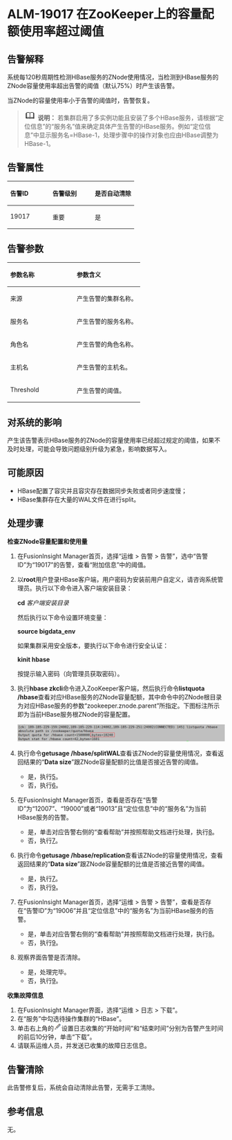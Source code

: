 # ALM-19017 在ZooKeeper上的容量配额使用率超过阈值<a name="ALM-19017"></a>

## 告警解释<a name="section49280276"></a>

系统每120秒周期性检测HBase服务的ZNode使用情况，当检测到HBase服务的ZNode容量使用率超出告警的阈值（默认75%）时产生该告警。

当ZNode的容量使用率小于告警的阈值时，告警恢复。

>![](public_sys-resources/icon-note.gif) **说明：** 
>若集群启用了多实例功能且安装了多个HBase服务，请根据“定位信息”的“服务名”值来确定具体产生告警的HBase服务。例如“定位信息”中显示服务名=HBase-1，处理步骤中的操作对象也应由HBase调整为HBase-1。

## 告警属性<a name="section40869308"></a>

<a name="table2694484"></a>
<table><thead align="left"><tr id="row57848198"><th class="cellrowborder" valign="top" width="33.33333333333333%" id="mcps1.1.4.1.1"><p id="p55192461"><a name="p55192461"></a><a name="p55192461"></a>告警ID</p>
</th>
<th class="cellrowborder" valign="top" width="33.33333333333333%" id="mcps1.1.4.1.2"><p id="p41404348"><a name="p41404348"></a><a name="p41404348"></a>告警级别</p>
</th>
<th class="cellrowborder" valign="top" width="33.33333333333333%" id="mcps1.1.4.1.3"><p id="p65417916"><a name="p65417916"></a><a name="p65417916"></a>是否自动清除</p>
</th>
</tr>
</thead>
<tbody><tr id="row64359861"><td class="cellrowborder" valign="top" width="33.33333333333333%" headers="mcps1.1.4.1.1 "><p id="p45766222"><a name="p45766222"></a><a name="p45766222"></a>19017</p>
</td>
<td class="cellrowborder" valign="top" width="33.33333333333333%" headers="mcps1.1.4.1.2 "><p id="p16076463"><a name="p16076463"></a><a name="p16076463"></a>重要</p>
</td>
<td class="cellrowborder" valign="top" width="33.33333333333333%" headers="mcps1.1.4.1.3 "><p id="p27125121"><a name="p27125121"></a><a name="p27125121"></a>是</p>
</td>
</tr>
</tbody>
</table>

## 告警参数<a name="section32279454"></a>

<a name="table49651179"></a>
<table><thead align="left"><tr id="row461818"><th class="cellrowborder" valign="top" width="50%" id="mcps1.1.3.1.1"><p id="p37407293"><a name="p37407293"></a><a name="p37407293"></a>参数名称</p>
</th>
<th class="cellrowborder" valign="top" width="50%" id="mcps1.1.3.1.2"><p id="p10091901"><a name="p10091901"></a><a name="p10091901"></a>参数含义</p>
</th>
</tr>
</thead>
<tbody><tr id="row1975212412175"><td class="cellrowborder" valign="top" width="50%" headers="mcps1.1.3.1.1 "><p id="p13858113752316"><a name="p13858113752316"></a><a name="p13858113752316"></a>来源</p>
</td>
<td class="cellrowborder" valign="top" width="50%" headers="mcps1.1.3.1.2 "><p id="p187931338134115"><a name="p187931338134115"></a><a name="p187931338134115"></a>产生告警的集群名称。</p>
</td>
</tr>
<tr id="row12137633"><td class="cellrowborder" valign="top" width="50%" headers="mcps1.1.3.1.1 "><p id="p39123317"><a name="p39123317"></a><a name="p39123317"></a>服务名</p>
</td>
<td class="cellrowborder" valign="top" width="50%" headers="mcps1.1.3.1.2 "><p id="p43900087"><a name="p43900087"></a><a name="p43900087"></a>产生告警的服务名称。</p>
</td>
</tr>
<tr id="row59556464"><td class="cellrowborder" valign="top" width="50%" headers="mcps1.1.3.1.1 "><p id="p37226997"><a name="p37226997"></a><a name="p37226997"></a>角色名</p>
</td>
<td class="cellrowborder" valign="top" width="50%" headers="mcps1.1.3.1.2 "><p id="p42160567"><a name="p42160567"></a><a name="p42160567"></a>产生告警的角色名称。</p>
</td>
</tr>
<tr id="row43900785"><td class="cellrowborder" valign="top" width="50%" headers="mcps1.1.3.1.1 "><p id="p66118565"><a name="p66118565"></a><a name="p66118565"></a>主机名</p>
</td>
<td class="cellrowborder" valign="top" width="50%" headers="mcps1.1.3.1.2 "><p id="p1810620"><a name="p1810620"></a><a name="p1810620"></a>产生告警的主机名。</p>
</td>
</tr>
<tr id="row1767911615433"><td class="cellrowborder" valign="top" width="50%" headers="mcps1.1.3.1.1 "><p id="p057114210356"><a name="p057114210356"></a><a name="p057114210356"></a>Threshold</p>
</td>
<td class="cellrowborder" valign="top" width="50%" headers="mcps1.1.3.1.2 "><p id="p124623918333"><a name="p124623918333"></a><a name="p124623918333"></a>产生告警的阈值。</p>
</td>
</tr>
</tbody>
</table>

## 对系统的影响<a name="section22079637"></a>

产生该告警表示HBase服务的ZNode的容量使用率已经超过规定的阈值，如果不及时处理，可能会导致问题级别升级为紧急，影响数据写入。

## 可能原因<a name="section64499009"></a>

-   HBase配置了容灾并且容灾存在数据同步失败或者同步速度慢；
-   HBase集群存在大量的WAL文件在进行split。

## 处理步骤<a name="section375714160309"></a>

**检查ZNode容量配置和使用量**

1.  在FusionInsight Manager首页，选择“运维 \> 告警 \> 告警”，选中“告警ID”为“19017”的告警，查看“附加信息”中的阈值。
2.  以**root**用户登录HBase客户端，用户密码为安装前用户自定义，请咨询系统管理员。执行以下命令进入客户端安装目录：

    **cd** _客户端安装目录_

    然后执行以下命令设置环境变量：

    **source bigdata\_env**

    如果集群采用安全版本，要执行以下命令进行安全认证：

    **kinit hbase**

    按提示输入密码（向管理员获取密码）。

3.  执行**hbase zkcli**命令进入ZooKeeper客户端，然后执行命令**listquota /hbase**查看对应HBase服务的ZNode容量配额，其中命令中的ZNode根目录为对应HBase服务的参数“zookeeper.znode.parent”所指定。下图标注所示即为当前HBase服务根ZNode的容量配置。

    ![](figures/zh-cn_image_0263895783.png)

4.  执行命令**getusage /hbase/splitWAL**查看该ZNode的容量使用情况，查看返回结果的“**Data size**”跟ZNode容量配额的比值是否接近告警的阈值。
    -   是，执行[5](#li6339011093624)。
    -   否，执行[6](#li62018222616)。

5.  <a name="li6339011093624"></a>在FusionInsight Manager首页，查看是否存在“告警ID”为“12007”、“19000”或者“19013”且“定位信息”中的“服务名”为当前HBase服务的告警。
    -   是，单击对应告警右侧的“查看帮助”并按照帮助文档进行处理，执行[8](#li5814142393624)。
    -   否，执行[7](#li17555915687)。

6.  <a name="li62018222616"></a>执行命令**getusage /hbase/replication**查看该ZNode的容量使用情况，查看返回结果的“**Data size**”跟ZNode容量配额的比值是否接近告警的阈值。
    -   是，执行[7](#li17555915687)。
    -   否，执行[9](#li5351076393624)。

7.  <a name="li17555915687"></a>在FusionInsight Manager首页，选择“运维 \> 告警 \> 告警”，查看是否存在“告警ID”为“19006”并且“定位信息”中的“服务名”为当前HBase服务的告警。
    -   是，单击对应告警右侧的“查看帮助”并按照帮助文档进行处理，执行[8](#li5814142393624)。
    -   否，执行[9](#li5351076393624)。

8.  <a name="li5814142393624"></a>观察界面告警是否清除。
    -   是，处理完毕。
    -   否，执行[9](#li5351076393624)。


**收集故障信息**

1.  <a name="li5351076393624"></a>在FusionInsight Manager界面，选择“运维 \> 日志 \> 下载”。
2.  在“服务”中勾选待操作集群的“HBase”。
3.  单击右上角的![](figures/zh-cn_image_0263895513.png)设置日志收集的“开始时间”和“结束时间”分别为告警产生时间的前后10分钟，单击“下载”。
4.  请联系运维人员，并发送已收集的故障日志信息。

## 告警清除<a name="section169311343318"></a>

此告警修复后，系统会自动清除此告警，无需手工清除。

## 参考信息<a name="section57037220"></a>

无。

